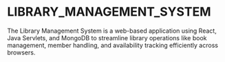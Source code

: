 # LIBRARY_MANAGEMENT_SYSTEM
The Library Management System is a web-based application using React, Java Servlets, and MongoDB to streamline library operations like book management, member handling, and availability tracking efficiently across browsers.
